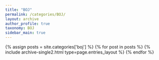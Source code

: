 ```yaml
---
title: "BOJ"
permalink: /categories/BOJ/
layout: archive
author_profile: true
taxonomy: BOJ
sidebar_main: true
---
```


{% assign posts = site.categories['boj'] %}
{% for post in posts %} {% include archive-single2.html type=page.entries_layout %} {% endfor %}